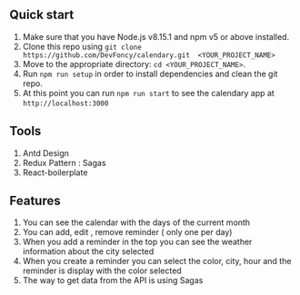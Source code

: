 ## Quick start

1.  Make sure that you have Node.js v8.15.1 and npm v5 or above installed.
2.  Clone this repo using `git clone https://github.com/DevFoncy/calendary.git  <YOUR_PROJECT_NAME>`
3.  Move to the appropriate directory: `cd <YOUR_PROJECT_NAME>`.<br />
4.  Run `npm run setup` in order to install dependencies and clean the git repo.<br />
5. At this point you can run `npm run start` to see the calendary  app at `http://localhost:3000`

## Tools

1. Antd Design
2. Redux Pattern : Sagas
3. React-boilerplate

## Features

1. You can see the calendar with the days of the current month
2. You can add, edit , remove reminder ( only one per day)
3. When you add a reminder in the top you can see the weather information about the city selected
4. When you create a reminder you can select the color, city, hour and the reminder is display with the color selected
5. The way to get data from the API is using Sagas 
